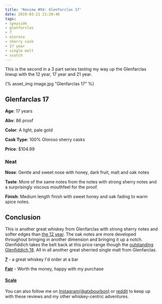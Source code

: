 ```yaml
---
title: 'Review #94: Glenfarclas 17'
date: 2019-03-21 21:29:46
tags:
- speyside
- glenfarclas
- 7 
- oloroso
- sherry cask
- 17 year
- single malt
- scotch
---
```


This is the second in a 3 part series tasting my way up the Glenfarclas lineup with the 12 year, 17 year and 21 year. 

{% asset_img image.jpg "Glenfarclas 17" %}

## Glenfarclas 17
**Age**: 17 years

**Abv**: 86 proof

**Color**: A light, pale gold 

**Cask Type**: 100% Oloroso sherry casks

**Price**: $104.99

### Neat
**Nose**:  Gentle and sweet nose with honey, dark fruit, malt and oak notes

**Taste**: More of the same notes from the notes with strong sherry notes and a surprisingly viscous mouthfeel for the proof.

**Finish**: Medium length finish with sweet honey and oak fading to warm spice notes.

## Conclusion
This is another great whiskey from Glenfarclas with strong sherry notes and softer edges than [the 12 year](https://atxbourbon.com/2019/03/16/Review-92-Glenfarclas-12/).  The oak notes are more developed throughout bringing in another dimension and bringing it up a notch. Glenfiddich takes the belt back at this price range though the [outstanding Glenfiddich 18](https://atxbourbon.com/2018/11/20/Review-43-Glenfiddich-18/). All in all another great sherried single malt from Glenfarclas.

[**7**](https://atxbourbon.com/tags/7/) - a great whiskey I'd order at a bar

[**Fair**](https://atxbourbon.com/tags/fair-value/) - Worth the money, happy with my purchase

#### [Scale](http://atxbourbon.com/Scale/)

You can also follow me on [Instagram(@atxbourbon)](https://www.instagram.com/atxbourbon/) or [reddit](https://www.reddit.com/r/scottmotorraddrinks/) to keep up with these reviews and my other whiskey-centric adventures.
